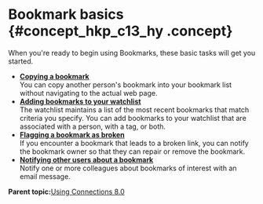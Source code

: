 # Bookmark basics {#concept_hkp_c13_hy .concept}

When you're ready to begin using Bookmarks, these basic tasks will get you started.

-   **[Copying a bookmark](../bookmarks/copyabookmark.md)**  
You can copy another person's bookmark into your bookmark list without navigating to the actual web page.
-   **[Adding bookmarks to your watchlist](../bookmarks/subscribetoapersonoratag.md)**  
The watchlist maintains a list of the most recent bookmarks that match criteria you specify. You can add bookmarks to your watchlist that are associated with a person, with a tag, or both.
-   **[Flagging a bookmark as broken](../bookmarks/t_bookmarks_flag_as_broken.md)**  
If you encounter a bookmark that leads to a broken link, you can notify the bookmark owner so that they can repair or remove the bookmark.
-   **[Notifying other users about a bookmark](../bookmarks/t_dogear_bookmark_notification.md)**  
Notify one or more colleagues about bookmarks of interest with an email message.

**Parent topic:**[Using Connections 8.0](../welcome/welcome_end_user.md)

